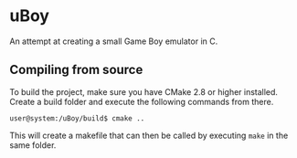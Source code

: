 # uBoy

An attempt at creating a small Game Boy emulator in C.

## Compiling from source
To build the project, make sure you have CMake 2.8 or higher installed. Create a build folder and execute the following commands from there.

```
user@system:/uBoy/build$ cmake ..
```
This will create a makefile that can then be called by executing ```make``` in the same folder.
